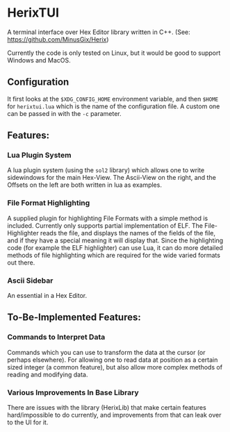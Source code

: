 # HerixTUI

A terminal interface over Hex Editor library written in C++. (See: https://github.com/MinusGix/Herix)  

Currently the code is only tested on Linux, but it would be good to support Windows and MacOS.

## Configuration
It first looks at the `$XDG_CONFIG_HOME` environment variable, and then `$HOME` for `herixtui.lua` which is the name of the configuration file.
A custom one can be passed in with the `-c` parameter.

## Features:  
### Lua Plugin System
A lua plugin system (using the `sol2` library) which allows one to write sidewindows for the main Hex-View. The Ascii-View on the right, and the Offsets on the left are both written in lua as examples.
### File Format Highlighting
A supplied plugin for highlighting File Formats with a simple method is included. Currently only supports partial implementation of ELF.
The File-Highlighter reads the file, and displays the names of the fields of the file, and if they have a special meaning it will display that. Since the highlighting code (for example the ELF highlighter) can use Lua, it can do more detailed methods of file highlighting which are required for the wide varied formats out there.
### Ascii Sidebar
An essential in a Hex Editor.

## To-Be-Implemented Features:  
### Commands to Interpret Data
Commands which you can use to transform the data at the cursor (or perhaps elsewhere). For allowing one to read data at position as a certain sized integer (a common feature), but also allow more complex methods of reading and modifying data.
### Various Improvements In Base Library
There are issues with the library (HerixLib) that make certain features hard/impossible to do currently, and improvements from that can leak over to the UI for it.